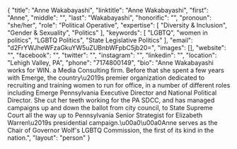 {
  "title": "Anne Wakabayashi",
  "linktitle": "Anne Wakabayashi",
  "first": "Anne",
  "middle": "",
  "last": "Wakabayashi",
  "honorific": "",
  "pronoun": "she/her",
  "role": "Political Operative",
  "expertise": [
    "Diversity & Inclusion",
    "Gender & Sexuality",
    "Politics"
  ],
  "keywords": [
    "LGBTQ",
    "women in politics",
    "LGBTQ Politics",
    "State Legislative Politics"
  ],
  "email": "d2FrYWJheWFzaGkuYW5uZUBnbWFpbC5jb20=",
  "images": [],
  "website": "",
  "facebook": "",
  "twitter": "",
  "instagram": "",
  "linkedin": "",
  "location": "Lehigh Valley, PA",
  "phone": "7174800149",
  "bio": "Anne Wakabayashi works for WIN. a Media Consulting firm. Before that she spent a few years with Emerge, the country\u2019s premier organization dedicated to recruiting and training women to run for office, in a number of different roles including Emerge Pennsylvania Executive Director and  National Political Director. She cut her teeth working for the PA SDCC, and has managed campaigns up and down the ballot from city council, to State Supreme Court all the way up to Pennsylvania Senior Strategist for Elizabeth Warren\u2019s presidential campaign.\u00a0\u00a0Anne serves as the Chair of Governor Wolf's LGBTQ Commission, the first of its kind in the nation.",
  "layout": "person"
}
